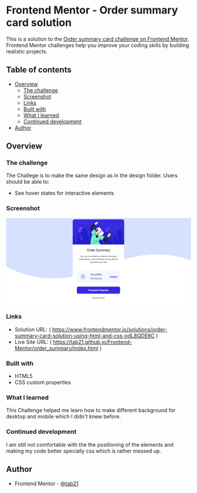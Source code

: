 # Frontend Mentor - Order summary card solution

This is a solution to the [Order summary card challenge on Frontend Mentor](https://www.frontendmentor.io/challenges/order-summary-component-QlPmajDUj). Frontend Mentor challenges help you improve your coding skills by building realistic projects. 

## Table of contents

- [Overview](#overview)
  - [The challenge](#the-challenge)
  - [Screenshot](#screenshot)
  - [Links](#links)
  - [Built with](#built-with)
  - [What I learned](#what-i-learned)
  - [Continued development](#continued-development)
- [Author](#author)


## Overview

### The challenge
The Challege is to make the same design as in the design folder.
Users should be able to:
- See hover states for interactive elements

### Screenshot
![](images/ss.png)

### Links
- Solution URL: ( https://www.frontendmentor.io/solutions/order-summary-card-solution-using-html-and-css-odL8QDE8C )
- Live Site URL: ( https://tab21.github.io/Frontend-Mentor/order_summary/index.html )

### Built with
- HTML5
- CSS custom properties

### What I learned
This Challenge helped me learn how to make different background for desktop and mobile which I didn't knew before.

### Continued development
I am still not comfortable with the the positioning of the elements and making my code better specially css which is rather messed up.

## Author
- Frontend Mentor - [@tab21](https://www.frontendmentor.io/profile/tab21)
